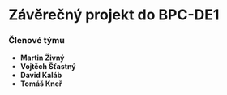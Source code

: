 # Závěrečný projekt do BPC-DE1

### Členové týmu
* **Martin Živný**
* **Vojtěch Šťastný**
* **David Kaláb**
* **Tomáš Kneř**
